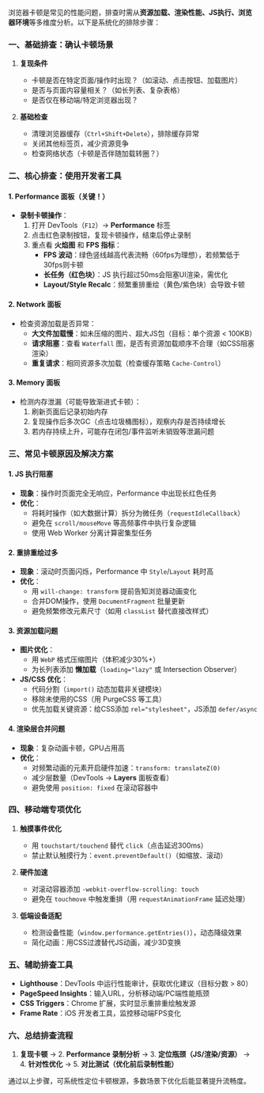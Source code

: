 浏览器卡顿是常见的性能问题，排查时需从**资源加载、渲染性能、JS执行、浏览器环境**等多维度分析。以下是系统化的排除步骤：

### 一、基础排查：确认卡顿场景

1. **复现条件**

   - 卡顿是否在特定页面/操作时出现？（如滚动、点击按钮、加载图片）
   - 是否与页面内容量相关？（如长列表、复杂表格）
   - 是否仅在移动端/特定浏览器出现？

2. **基础检查**
   - 清理浏览器缓存（`Ctrl+Shift+Delete`），排除缓存异常
   - 关闭其他标签页，减少资源竞争
   - 检查网络状态（卡顿是否伴随加载转圈？）

### 二、核心排查：使用开发者工具

#### 1. **Performance 面板（关键！）**

- **录制卡顿操作**：
  1. 打开 DevTools（`F12`）→ **Performance** 标签
  2. 点击红色录制按钮，复现卡顿操作，结束后停止录制
  3. 重点看 **火焰图** 和 **FPS 指标**：
     - **FPS 波动**：绿色竖线越高代表流畅（60fps为理想），若频繁低于30fps则卡顿
     - **长任务（红色块）**：JS 执行超过50ms会阻塞UI渲染，需优化
     - **Layout/Style Recalc**：频繁重排重绘（黄色/紫色块）会导致卡顿

#### 2. **Network 面板**

- 检查资源加载是否异常：
  - **大文件加载慢**：如未压缩的图片、超大JS包（目标：单个资源 < 100KB）
  - **请求阻塞**：查看 `Waterfall` 图，是否有资源加载顺序不合理（如CSS阻塞渲染）
  - **重复请求**：相同资源多次加载（检查缓存策略 `Cache-Control`）

#### 3. **Memory 面板**

- 检测内存泄漏（可能导致渐进式卡顿）：
  1. 刷新页面后记录初始内存
  2. 复现操作后多次GC（点击垃圾桶图标），观察内存是否持续增长
  3. 若内存持续上升，可能存在闭包/事件监听未销毁等泄漏问题

### 三、常见卡顿原因及解决方案

#### 1. **JS 执行阻塞**

- **现象**：操作时页面完全无响应，Performance 中出现长红色任务
- **优化**：
  - 将耗时操作（如大数据计算）拆分为微任务（`requestIdleCallback`）
  - 避免在 `scroll/mouseMove` 等高频事件中执行复杂逻辑
  - 使用 Web Worker 分离计算密集型任务

#### 2. **重排重绘过多**

- **现象**：滚动时页面闪烁，Performance 中 `Style`/`Layout` 耗时高
- **优化**：
  - 用 `will-change: transform` 提前告知浏览器动画变化
  - 合并DOM操作，使用 `DocumentFragment` 批量更新
  - 避免频繁修改元素尺寸（如用 `classList` 替代直接改样式）

#### 3. **资源加载问题**

- **图片优化**：
  - 用 `WebP` 格式压缩图片（体积减少30%+）
  - 为长列表添加 **懒加载**（`loading="lazy"` 或 Intersection Observer）
- **JS/CSS 优化**：
  - 代码分割（`import()` 动态加载非关键模块）
  - 移除未使用的CSS（用 PurgeCSS 等工具）
  - 优先加载关键资源：给CSS添加 `rel="stylesheet"`，JS添加 `defer/async`

#### 4. **渲染层合并问题**

- **现象**：复杂动画卡顿，GPU占用高
- **优化**：
  - 对频繁动画的元素开启硬件加速：`transform: translateZ(0)`
  - 减少层数量（DevTools → **Layers** 面板查看）
  - 避免使用 `position: fixed` 在滚动容器中

### 四、移动端专项优化

1. **触摸事件优化**

   - 用 `touchstart/touchend` 替代 `click`（点击延迟300ms）
   - 禁止默认触摸行为：`event.preventDefault()`（如缩放、滚动）

2. **硬件加速**

   - 对滚动容器添加 `-webkit-overflow-scrolling: touch`
   - 避免在 `touchmove` 中触发重排（用 `requestAnimationFrame` 延迟处理）

3. **低端设备适配**
   - 检测设备性能（`window.performance.getEntries()`），动态降级效果
   - 简化动画：用CSS过渡替代JS动画，减少3D变换

### 五、辅助排查工具

- **Lighthouse**：DevTools 中运行性能审计，获取优化建议（目标分数 > 80）
- **PageSpeed Insights**：输入URL，分析移动端/PC端性能瓶颈
- **CSS Triggers**：Chrome 扩展，实时显示重排重绘触发源
- **Frame Rate**：iOS 开发者工具，监控移动端FPS变化

### 六、总结排查流程

1. **复现卡顿** → 2. **Performance 录制分析** → 3. **定位瓶颈（JS/渲染/资源）** → 4. **针对性优化** → 5. **对比测试（优化前后录制性能）**

通过以上步骤，可系统性定位卡顿根源，多数场景下优化后能显著提升流畅度。
